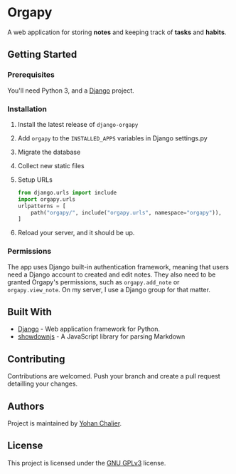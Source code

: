 # Orgapy

A web application for storing **notes** and keeping track of **tasks** and **habits**.

## Getting Started

### Prerequisites

You'll need Python 3, and a [Django](https://www.djangoproject.com/) project.

### Installation

1. Install the latest release of `django-orgapy`
2. Add `orgapy` to the `INSTALLED_APPS` variables in Django settings.py
3. Migrate the database
4. Collect new static files
5. Setup URLs

    ```python
    from django.urls import include
    import orgapy.urls
    urlpatterns = [
        path("orgapy/", include("orgapy.urls", namespace="orgapy")),
    ]
    ```
6. Reload your server, and it should be up.

### Permissions

The app uses Django built-in authentication framework, meaning that users need a Django account to created and edit notes. They also need to be granted Orgapy's permissions, such as `orgapy.add_note` or `orgapy.view_note`. On my server, I use a Django group for that matter.

## Built With

-  [Django](https://www.djangoproject.com/) - Web application framework for Python.
-  [showdownjs](https://github.com/showdownjs/showdown) - A JavaScript library for parsing Markdown

## Contributing

Contributions are welcomed. Push your branch and create a pull request detailling your changes.

## Authors

Project is maintained by [Yohan Chalier](https://chalier.fr).

## License

This project is licensed under the [GNU GPLv3](LICENSE) license.

